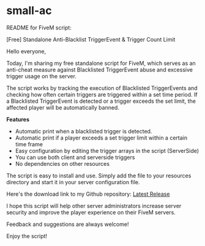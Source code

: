 # small-ac

README for FiveM script:

[Free] Standalone Anti-Blacklist TriggerEvent & Trigger Count Limit

Hello everyone,

Today, I'm sharing my free standalone script for FiveM, which serves as an anti-cheat measure against Blacklisted TriggerEvent abuse and excessive trigger usage on the server.

The script works by tracking the execution of Blacklisted TriggerEvents and checking how often certain triggers are triggered within a set time period. If a Blacklisted TriggerEvent is detected or a trigger exceeds the set limit, the affected player will be automatically banned.

**Features**
* Automatic print when a blacklisted trigger is detected.
* Automatic print if a player exceeds a set trigger limit within a certain time frame
* Easy configuration by editing the trigger arrays in the script (ServerSide)
* You can use both client and serverside triggers
* No dependencies on other resources

The script is easy to install and use. Simply add the file to your resources directory and start it in your server configuration file.

Here's the download link to my Github repository: [Latest Release](https://github.com/DarkHypothesise/small-ac)

I hope this script will help other server administrators increase server security and improve the player experience on their FiveM servers.

Feedback and suggestions are always welcome!

Enjoy the script!
